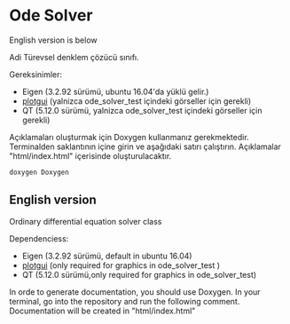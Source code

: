 # Ode Solver
English version is below

Adi Türevsel denklem çözücü sınıfı. 

Gereksinimler:
* Eigen (3.2.92 sürümü, ubuntu 16.04'da yüklü gelir.)
* [plotgui](https://github.com/MEfeTiryaki/plotgui) (yalnizca ode_solver_test içindeki görseller için gerekli)
* QT (5.12.0 sürümü, yalnizca ode_solver_test içindeki görseller için gerekli)
 
Açıklamaları oluşturmak için Doxygen kullanmanız gerekmektedir. Terminalden saklantının içine girin ve aşağıdaki satırı çalıştırın.
Açıklamalar "html/index.html" içerisinde oluşturulacaktır.
```bash
doxygen Doxygen
```

## English version

Ordinary differential equation solver class

Dependenciess:
* Eigen (3.2.92 sürümü, default in ubuntu 16.04)
* [plotgui](https://github.com/MEfeTiryaki/plotgui) (only required for graphics in ode_solver_test )
* QT (5.12.0 sürümü,only required for graphics in ode_solver_test)

In orde to generate documentation, you should use Doxygen. In your terminal, go into the repository and run the following comment.
Documentation will be created in "html/index.html"
